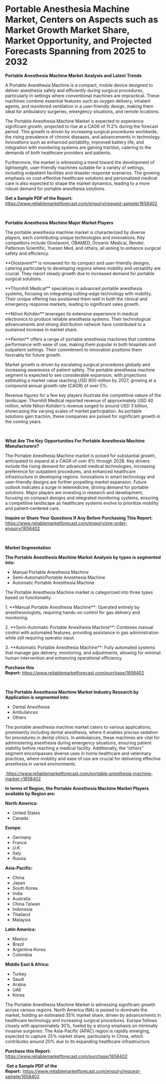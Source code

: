 <p><h1>Portable Anesthesia Machine Market, Centers on Aspects such as Market Growth Market Share, Market Opportunity, and Projected Forecasts Spanning from 2025 to 2032</h1></p><p><strong>Portable Anesthesia Machine Market Analysis and Latest Trends</strong></p>
<p><p>A Portable Anesthesia Machine is a compact, mobile device designed to deliver anesthesia safely and efficiently during surgical procedures, particularly in settings where conventional machines are impractical. These machines combine essential features such as oxygen delivery, inhalant agents, and monitored ventilation in a user-friendly design, making them ideal for ambulatory surgeries, emergency situations, and remote locations.</p><p>The Portable Anesthesia Machine Market is expected to experience significant growth, projected to rise at a CAGR of 11.2% during the forecast period. This growth is driven by increasing surgical procedures worldwide, the rising prevalence of chronic diseases, and advancements in technology. Innovations such as enhanced portability, improved battery life, and integration with monitoring systems are gaining traction, catering to the demands of both healthcare providers and patients. </p><p>Furthermore, the market is witnessing a trend toward the development of lightweight, user-friendly machines suitable for a variety of settings, including outpatient facilities and disaster response scenarios. The growing emphasis on cost-effective healthcare solutions and personalized medical care is also expected to shape the market dynamics, leading to a more robust demand for portable anesthesia solutions.</p></p>
<p><strong>Get a Sample PDF of the Report:&nbsp;</strong> <a href="https://www.reliablemarketforecast.com/enquiry/request-sample/1658402?utm_campaign=3344&utm_medium=2&utm_source=Github&utm_content=ia&utm_term=13042025&utm_id=portable-anesthesia-machine">https://www.reliablemarketforecast.com/enquiry/request-sample/1658402</a></p>
<p>&nbsp;</p>
<p><strong>Portable Anesthesia Machine Major Market Players</strong></p>
<p><p>The portable anesthesia machine market is characterized by diverse players, each contributing unique technologies and innovations. Key competitors include Glostavent, OBAMED, Oceanic Medical, Render, Patterson Scientific, Yuesen Med, and others, all aiming to enhance surgical safety and efficiency.</p><p>**Glostavent** is renowned for its compact and user-friendly designs, catering particularly to developing regions where mobility and versatility are crucial. They report steady growth due to increased demand for portable surgical solutions.</p><p>**Thornhill Medical** specializes in advanced portable anesthesia systems, focusing on integrating cutting-edge technology with mobility. Their unique offering has positioned them well in both the clinical and emergency response markets, leading to significant sales growth.</p><p>**Nihon Kohden** leverages its extensive experience in medical electronics to produce reliable anesthesia systems. Their technological advancements and strong distribution network have contributed to a sustained increase in market share.</p><p>**Penlon** offers a range of portable anesthesia machines that combine performance with ease of use, making them popular in both hospitals and outpatient settings. Their commitment to innovation positions them favorably for future growth.</p><p>Market growth is driven by escalating surgical procedures globally and increasing awareness of patient safety. The portable anesthesia machine segment is expected to see considerable expansion, with projections estimating a market value reaching USD 800 million by 2027, growing at a compound annual growth rate (CAGR) of over 5%.</p><p>Revenue figures for a few key players illustrate the competitive nature of the landscape: Thornhill Medical reported revenue of approximately USD 40 million, while Nihon Kohden's revenue surged to around USD 3 billion, showcasing the varying scales of market participation. As portable solutions gain traction, these companies are poised for significant growth in the coming years.</p></p>
<p>&nbsp;</p>
<p><strong>What Are The Key Opportunities For Portable Anesthesia Machine Manufacturers?</strong></p>
<p><p>The Portable Anesthesia Machine market is poised for substantial growth, anticipated to expand at a CAGR of over 8% through 2028. Key drivers include the rising demand for advanced medical technologies, increasing preference for outpatient procedures, and enhanced healthcare infrastructure in developing regions. Innovations in smart technology and user-friendly designs are further propelling market expansion. Future outlook indicates a surge in telemedicine, driving demand for portable solutions. Major players are investing in research and development, focusing on compact designs and integrated monitoring systems, ensuring a competitive landscape as healthcare systems evolve to prioritize mobility and patient-centered care.</p></p>
<p><strong>Inquire or Share Your Questions If Any Before Purchasing This Report:</strong> <a href="https://www.reliablemarketforecast.com/enquiry/pre-order-enquiry/1658402?utm_campaign=3344&utm_medium=2&utm_source=Github&utm_content=ia&utm_term=13042025&utm_id=portable-anesthesia-machine">https://www.reliablemarketforecast.com/enquiry/pre-order-enquiry/1658402</a></p>
<p>&nbsp;</p>
<p><strong>Market Segmentation</strong></p>
<p><strong>The Portable Anesthesia Machine Market Analysis by types is segmented into:</strong></p>
<p><ul><li>Manual Portable Anesthesia Machine</li><li>Semi-AutomaticPortable Anesthesia Machine</li><li>Automatic Portable Anesthesia Machine</li></ul></p>
<p><p>The Portable Anesthesia Machine market is categorized into three types based on functionality. </p><p>1. **Manual Portable Anesthesia Machine**: Operated entirely by anesthesiologists, requiring hands-on control for gas delivery and monitoring.</p><p>2. **Semi-Automatic Portable Anesthesia Machine**: Combines manual control with automated features, providing assistance in gas administration while still requiring operator input.</p><p>3. **Automatic Portable Anesthesia Machine**: Fully automated systems that manage gas delivery, monitoring, and adjustments, allowing for minimal human intervention and enhancing operational efficiency.</p></p>
<p><strong>Purchase this Report:&nbsp;</strong><a href="https://www.reliablemarketforecast.com/purchase/1658402?utm_campaign=3344&utm_medium=2&utm_source=Github&utm_content=ia&utm_term=13042025&utm_id=portable-anesthesia-machine">https://www.reliablemarketforecast.com/purchase/1658402</a></p>
<p>&nbsp;</p>
<p><strong>The Portable Anesthesia Machine Market Industry Research by Application is segmented into:</strong></p>
<p><ul><li>Dental Anesthesia</li><li>Ambulances</li><li>Others</li></ul></p>
<p><p>The portable anesthesia machine market caters to various applications, prominently including dental anesthesia, where it enables precise sedation for procedures in dental clinics. In ambulances, these machines are vital for administering anesthesia during emergency situations, ensuring patient stability before reaching a medical facility. Additionally, the “others” segment encompasses diverse uses in home healthcare and veterinary practices, where mobility and ease of use are crucial for delivering effective anesthesia in varied environments.</p></p>
<p><a href="https://www.reliablemarketforecast.com/portable-anesthesia-machine-market-r1658402?utm_campaign=3344&utm_medium=2&utm_source=Github&utm_content=ia&utm_term=13042025&utm_id=portable-anesthesia-machine">&nbsp;https://www.reliablemarketforecast.com/portable-anesthesia-machine-market-r1658402</a></p>
<p><strong>In terms of Region, the Portable Anesthesia Machine Market Players available by Region are:</strong></p>
<p>
    <p> <strong> North America: </strong>
        <ul>
            <li>United States</li>
            <li>Canada</li>
        </ul>
        </p> 
    <p> <strong> Europe: </strong>
        <ul>
            <li>Germany</li>
            <li>France</li>
            <li>U.K.</li>
            <li>Italy</li>
            <li>Russia</li>
        </ul>
        </p> 
    <p> <strong> Asia-Pacific: </strong>
        <ul>
            <li>China</li>
            <li>Japan</li>
            <li>South Korea</li>
            <li>India</li>
            <li>Australia</li>
            <li>China Taiwan</li>
            <li>Indonesia</li>
            <li>Thailand</li>
            <li>Malaysia</li>
        </ul>
        </p> 
    <p> <strong> Latin America: </strong>
        <ul>
            <li>Mexico</li>
            <li>Brazil</li>
            <li>Argentina Korea</li>
            <li>Colombia</li>
        </ul>
        </p> 
    <p> <strong> Middle East & Africa: </strong>
        <ul>
            <li>Turkey</li>
            <li>Saudi</li>
            <li>Arabia</li>
            <li>UAE</li>
            <li>Korea</li>
        </ul>
    </p>
    </p>
<p><p>The Portable Anesthesia Machine Market is witnessing significant growth across various regions. North America (NA) is poised to dominate the market, holding an estimated 35% market share, driven by advancements in healthcare technology and increasing surgical procedures. Europe follows closely with approximately 30%, fueled by a strong emphasis on minimally invasive surgeries. The Asia-Pacific (APAC) region is rapidly emerging, expected to capture 25% market share, particularly in China, which contributes around 20% due to its expanding healthcare infrastructure.</p></p>
<p><strong>Purchase this Report: </strong><a href="https://www.reliablemarketforecast.com/purchase/1658402?utm_campaign=3344&utm_medium=2&utm_source=Github&utm_content=ia&utm_term=13042025&utm_id=portable-anesthesia-machine">https://www.reliablemarketforecast.com/purchase/1658402</a></p>
<p>&nbsp;<strong>Get a Sample PDF of the Report:&nbsp;&nbsp;</strong><a href="https://www.reliablemarketforecast.com/enquiry/request-sample/1658402?utm_campaign=3344&utm_medium=2&utm_source=Github&utm_content=ia&utm_term=13042025&utm_id=portable-anesthesia-machine">https://www.reliablemarketforecast.com/enquiry/request-sample/1658402</a></p>
<p><strong></strong></p>
<p><p></p><p></p><p></p></p>